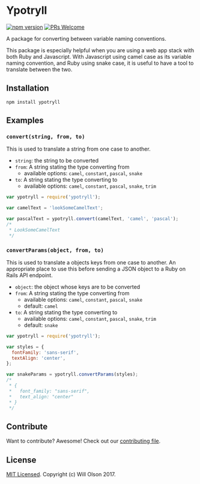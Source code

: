 # Ypotryll

[![npm version](https://img.shields.io/npm/v/ypotryll.svg?style=flat)](https://www.npmjs.com/package/ypotryll)
[![PRs Welcome](https://img.shields.io/badge/PRs-welcome-brightgreen.svg)](CONTRIBUTING.md#how-to-contribute)

A package for converting between variable naming conventions.

This package is especially helpful when you are using a web app stack with both Ruby and Javascript. With Javascript using camel case as its variable naming convention, and Ruby using snake case, it is useful to have a tool to translate between the two.

## Installation

`npm install ypotryll`

## Examples

### `convert(string, from, to)`

This is used to translate a string from one case to another.

- `string`: the string to be converted
- `from`: A string stating the type converting from
  - available options: `camel`, `constant`, `pascal`, `snake`
- `to`: A string stating the type converting to
  - available options: `camel`, `constant`, `pascal`, `snake`, `trim`

```javascript
var ypotryll = require('ypotryll');

var camelText = 'lookSomeCamelText';

var pascalText = ypotryll.convert(camelText, 'camel', 'pascal');
/*
 * LookSomeCamelText
 */
```

### `convertParams(object, from, to)`

This is used to translate a objects keys from one case to another. An appropriate place to use this before sending a JSON object to a Ruby on Rails API endpoint.

- `object`: the object whose keys are to be converted
- `from`: A string stating the type converting from
  - available options: `camel`, `constant`, `pascal`, `snake`
  - default: `camel`
- `to`: A string stating the type converting to
  - available options: `camel`, `constant`, `pascal`, `snake`, `trim`
  - default: `snake`

```javascript
var ypotryll = require('ypotryll');

var styles = {
  fontFamily: 'sans-serif',
  textAlign: 'center',
};

var snakeParams = ypotryll.convertParams(styles);
/*
 * {
 *   font_family: "sans-serif",
 *   text_align: "center"
 * }
 */
```

## Contribute

Want to contribute? Awesome! Check out our [contributing file](CONTRIBUTING.md).

## License

[MIT Licensed](LICENSE.md). Copyright (c) Will Olson 2017.

